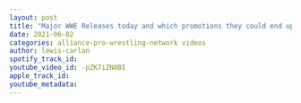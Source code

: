 ```yaml
---
layout: post
title: "Major WWE Releases today and which promotions they could end up in; Is the WWE for Sale?"
date: 2021-06-02
categories: alliance-pro-wrestling-network videos
author: lewis-carlan
spotify_track_id: 
youtube_video_id: -pZK7iZN8BI
apple_track_id: 
youtube_metadata: 
---
```

